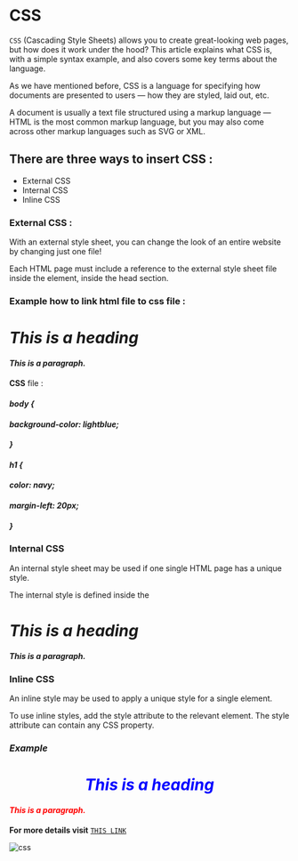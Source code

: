 # CSS 
`CSS` (Cascading Style Sheets) allows you to create great-looking web pages, but how does it work under the hood? This article explains what CSS is, with a simple syntax example, and also covers some key terms about the language.

As we have mentioned before, CSS is a language for specifying how documents are presented to users — how they are styled, laid out, etc.

A document is usually a text file structured using a markup language — HTML is the most common markup language, but you may also come across other markup languages such as SVG or XML.

## There are three ways to insert CSS :
* External CSS
* Internal CSS
* Inline CSS

### External CSS :
With an external style sheet, you can change the look of an entire website by changing just one file!

Each HTML page must include a reference to the external style sheet file inside the <link> element, inside the head section.


### Example how to link html file to css file :

#### *<!DOCTYPE html>*

#### *<html>*

#### *<head>*
#### *<link rel="stylesheet" href="mystyle.css">*
#### *</head>*
#### *<body>*

#### *<h1>This is a heading</h1>*
#### *<p>This is a paragraph.</p>*

#### *</body>*
#### *</html>*

**CSS** file :

#### *body {*

#### *background-color: lightblue;*

#### *}*

#### *h1 {*

#### *color: navy;*

#### *margin-left: 20px;*

#### *}*

### Internal CSS
An internal style sheet may be used if one single HTML page has a unique style.

The internal style is defined inside the <style> element, inside the head section.
### *Example* 
#### *<!DOCTYPE html>*
#### *<html>*
#### *<head>*
#### *<style>*
#### *body {*
#### *background-color: linen;*
#### *}*

#### *h1 {*
#### *color: maroon;*
#### *margin-left: 40px;*
#### *}*
#### *</style>*
#### *</head>*
#### *<body>*

#### *<h1>This is a heading</h1>*
#### *<p>This is a paragraph.</p>*

#### *</body>*
#### *</html>*


### Inline CSS
An inline style may be used to apply a unique style for a single element.

To use inline styles, add the style attribute to the relevant element. The style attribute can contain any CSS property.

### *Example*

#### *<!DOCTYPE html>*
####  *<html>*
#### *<body>*

#### *<h1 style="color:blue;text-align:center;">This is a heading</h1>*
#### *<p style="color:red;">This is a paragraph.</p>*

#### *</body>*
#### *</html>*


**For more details visit** [`THIS LINK`](https://www.w3schools.com/css/css_howto.asp)

![css](https://www.thoughtco.com/thmb/cmuJ653A2CrUa7Q67RDzOOiHHjE=/768x0/filters:no_upscale():max_bytes(150000):strip_icc():format(webp)/css-5bda774246e0fb00516e0c10.jpg)
